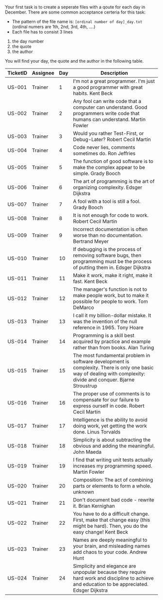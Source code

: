 Your first task is to create a seperate files with a qoute for each day in December. There are some common acceptance certeria for this task:

* The pattern of the file name is: `[ordinal number of day]_day.txt` 
(ordinal numers are 1th, 2nd, 3rd, 4th, ....)
* Each file has to consist 3 lines
1. the day number
1. the quote
1. the author

You will find your day, the quote and the author in the following table.


| TicketID | Assignee      |Day    |  Description |
| --------- | ------------- |-------|  ----------- | 
| US-001 | Trainer | 1 | I'm not a great programmer. I'm just a good programmer with great habits. Kent Beck |
| US-002 | Trainer | 2 | Any fool can write code that a computer can understand. Good programmers write code that humans can understand. Martin Fowler  |
| US-003 | Trainer | 3 | Would you rather Test-First, or Debug-Later? Robert Cecil Martin  |
| US-004 | Trainer | 4 | Code never lies, comments sometimes do. Ron Jeffries  |
| US-005 | Trainer | 5 | The function of good software is to make the complex appear to be simple. Grady Booch  |
| US-006 | Trainer  | 6 | The art of programming is the art of organizing complexity. Edsger Dijkstra  |
| US-007 | Trainer | 7 | A fool with a tool is still a fool. Grady Booch  |
| US-008 | Trainer | 8 | It is not enough for code to work. Robert Cecil Martin |
| US-009 | Trainer | 9 | Incorrect documentation is often worse than no documentation. Bertrand Meyer |
| US-010 | Trainer | 10 | If debugging is the process of removing software bugs, then programming must be the process of putting them in. Edsger Dijkstra  |
| US-011 | Trainer | 11 | Make it work, make it right, make it fast. Kent Beck |
| US-012 | Trainer | 12 | The manager's function is not to make people work, but to make it possible for people to work. Tom DeMarco  |
| US-013 | Trainer | 13 | I call it my billion-dollar mistake. It was the invention of the null reference in 1965. Tony Hoare  |
| US-014 | Trainer | 14 | Programming is a skill best acquired by practice and example rather than from books. Alan Turing  |
| US-015 | Trainer | 15 | The most fundamental problem in software development is complexity. There is only one basic way of dealing with complexity: divide and conquer. Bjarne Stroustrup  |
| US-016 | Trainer | 16 | The proper use of comments is to compensate for our failure to express ourself in code. Robert Cecil Martin  |
| US-017 | Trainer | 17 | Intelligence is the ability to avoid doing work, yet getting the work done. Linus Torvalds  |
| US-018 | Trainer | 18 | Simplicity is about subtracting the obvious and adding the meaningful. John Maeda |
| US-019 | Trainer | 19 | I find that writing unit tests actually increases my programming speed. Martin Fowler |
| US-020 | Trainer | 20 | Composition: The act of combining parts or elements to form a whole. unknown |
| US-021 | Trainer | 21 | Don't document bad code - rewrite it. Brian Kernighan  |
| US-022 | Trainer | 22 | You have to do a difficult change. First, make that change easy (this might be hard). Then, you do the easy change! Kent Beck |
| US-023 | Trainer | 23 | Names are deeply meaningful to your brain, and misleading names add chaos to your code. Andrew Hunt |
| US-024 | Trainer | 24 | Simplicity and elegance are unpopular because they require hard work and discipline to achieve and education to be appreciated. Edsger Dijkstra  |
